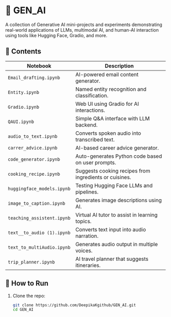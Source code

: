 # 🧠 GEN_AI

A collection of Generative AI mini-projects and experiments demonstrating real-world applications of LLMs, multimodal AI, and human-AI interaction using tools like Hugging Face, Gradio, and more.

## 📂 Contents

| Notebook                    | Description                                              |
|----------------------------|----------------------------------------------------------|
| `Email_drafting.ipynb`     | AI-powered email content generator.                      |
| `Entity.ipynb`             | Named entity recognition and classification.             |
| `Gradio.ipynb`             | Web UI using Gradio for AI interactions.                 |
| `QAUI.ipynb`               | Simple Q&A interface with LLM backend.                   |
| `audio_to_text.ipynb`      | Converts spoken audio into transcribed text.             |
| `carrer_advice.ipynb`      | AI-based career advice generator.                        |
| `code_generator.ipynb`     | Auto-generates Python code based on user prompts.        |
| `cooking_recipe.ipynb`     | Suggests cooking recipes from ingredients or cuisines.   |
| `huggingface_models.ipynb` | Testing Hugging Face LLMs and pipelines.                 |
| `image_to_caption.ipynb`   | Generates image descriptions using AI.                   |
| `teaching_assistent.ipynb` | Virtual AI tutor to assist in learning topics.           |
| `text__to_audio (1).ipynb` | Converts text input into audio narration.                |
| `text_to_multiAudio.ipynb` | Generates audio output in multiple voices.               |
| `trip_planner.ipynb`       | AI travel planner that suggests itineraries.             |

## 🚀 How to Run

1. Clone the repo:
   ```bash
   git clone https://github.com/DeepikaKgithub/GEN_AI.git
   cd GEN_AI

